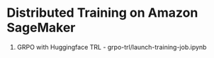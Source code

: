 # Distributed Training on Amazon SageMaker

1. GRPO with Huggingface TRL - grpo-trl/launch-training-job.ipynb
